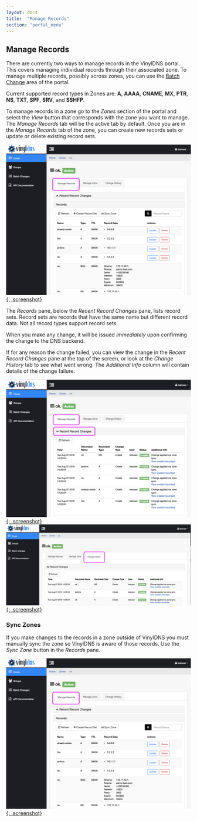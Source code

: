 ```yaml
---
layout: docs
title:  "Manage Records"
section: "portal_menu"
---
```

## Manage Records <a id="managingRecords"></a>
There are currently two ways to manage records in the VinylDNS portal. This covers managing individual records through their associated zone. To manage multiple records, possibly across zones, you can use the [Batch Change](batch-changes) area of the portal.

Current supported record types in Zones are: **A**, **AAAA**, **CNAME**, **MX**, **PTR**, **NS**, **TXT**, **SPF**, **SRV**,  and **SSHFP**.

To manage records in a zone go to the *Zones* section of the portal and select the *View* button that corresponds with the zone you want to manage. The *Manage Records* tab will be the active tab by default. Once you are in the *Manage Records* tab of the zone, you can create new records sets or update or delete existing record sets.

[![Zone Records in Manage Records tab screenshot](../img/portal/zone-records-annotated.png){: .screenshot}](../img/portal/zone-records-annotated.png)

The *Records* pane, below the *Recent Record Changes* pane, lists record sets. Record sets are records that have the same
name but different record data.  Not all record types support record sets.

When you make any change, it will be issued *immediately* upon confirming
the change to the DNS backend.

If for any reason the change failed, you can view the change in the *Recent Record Changes* pane
at the top of the screen, or look at the *Change History* tab to see what went wrong.
The *Additional Info* column will contain details of the change failure.

[![Recent Changes section in Manage Records tab screenshot](../img/portal/manage-records-annotated.png){: .screenshot}](../img/portal/manage-records-annotated.png)
[![Change History tab screenshot](../img/portal/change-history-annotated.png){: .screenshot}](../img/portal/change-history-annotated.png)


### Sync Zones
If you make changes to the records in a zone outside of VinylDNS you must manually sync the zone so VinylDNS is aware of those records. Use the *Sync Zone* button in the *Records* pane.

[![Sync zones screenshot](../img/portal/sync-zones-annotated.png){: .screenshot}](../img/portal/sync-zones-annotated.png)
